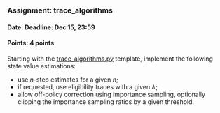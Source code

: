 ### Assignment: trace_algorithms
#### Date: Deadline: Dec 15, 23:59
#### Points: 4 points

Starting with the [trace_algorithms.py](https://github.com/ufal/npfl122/tree/master/labs/09/trace_algorithms.py)
template, implement the following state value estimations:
- use $n$-step estimates for a given $n$;
- if requested, use eligibility traces with a given $λ$;
- allow off-policy correction using importance sampling, optionally
  clipping the importance sampling ratios by a given threshold.
